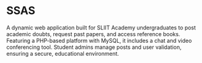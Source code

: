 # SSAS
 A dynamic web application built for SLIIT Academy undergraduates to post academic doubts, request past papers, and access reference books. Featuring a PHP-based platform with MySQL, it includes a chat and video conferencing tool. Student admins manage posts and user validation, ensuring a secure, educational environment.
